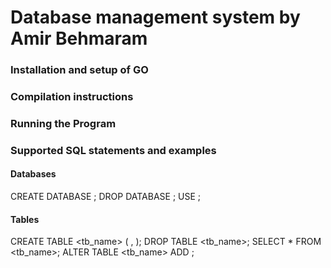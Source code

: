 # __**Database management system by Amir Behmaram**__

### __Installation and setup of GO__

### __Compilation instructions__

### __Running the Program__

### __Supported SQL statements and examples__

#### Databases
CREATE DATABASE <db name>;
DROP DATABASE <db name>;
USE <db name>;

#### Tables
CREATE TABLE <tb_name> (<name> <type>, <name2> <type2>);
DROP TABLE <tb_name>;
SELECT * FROM <tb_name>;
ALTER TABLE <tb_name> ADD <name> <type>;
